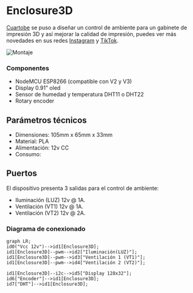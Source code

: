 # Enclosure3D
[Cuartobe](https://www.cuartobe.ar/) se puso a diseñar un control de ambiente para un gabinete de impresión 3D y así mejorar la calidad de impresión, puedes ver más novedades en sus redes [Instagram](https://www.instagram.com/cuartobe.ar) y [TikTok](https://www.tiktok.com/@cuartobe.ar).

![Montaje](./Carcasa/Imagenes/Enclosure3D%20Carcasa%20horizontal.png)


 ### Componentes
 * NodeMCU ESP8266 (compatible con V2 y V3)
 * Display 0.91" oled
 * Sensor de humedad y temperatura DHT11 o DHT22
 * Rotary encoder

## Parámetros técnicos
* Dimensiones: 105mm x 65mm x 33mm
* Material: PLA
* Alimentación: 12v CC
* Consumo: 

## Puertos
El dispositivo presenta 3 salidas para el control de ambiente:
* Iluminación (LUZ) 12v @ 1A.
* Ventilación (VT1) 12v @ 1A.
* Ventilación (VT2) 12v @ 2A.

### Diagrama de conexionado

```mermaid
graph LR;
id0("Vcc 12v")-->id1[Enclosure3D];
id1[Enclosure3D]--pwm-->id2["Iluminación(LUZ)"];
id1[Enclosure3D]--pwm-->id3["Ventilación 1 (VT1)"];
id1[Enclosure3D]--pwm-->id4["Ventilación 2 (VT2)"];

id1[Enclosure3D]--i2c-->id5["Display 128x32"];
id6["Encoder"]-->id1[Enclosure3D];
id7["DHT"]-->id1[Enclosure3D];

```

